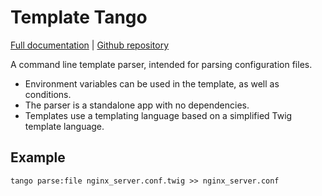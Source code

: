 # Template Tango

[Full documentation](https://24hoursmedia.github.io/go-templatetango) |
[Github repository](https://github.com/24HOURSMEDIA/go-templatetango)

A command line template parser, intended for parsing configuration files.

* Environment variables can be used in the template, as well as conditions.
* The parser is a standalone app with no dependencies.
* Templates use a templating language based on a simplified Twig template language.

## Example

```
tango parse:file nginx_server.conf.twig >> nginx_server.conf
```



